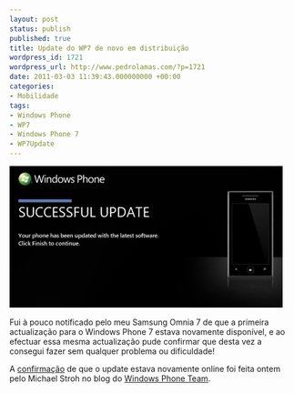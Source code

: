 ```yaml
---
layout: post
status: publish
published: true
title: Update do WP7 de novo em distribuição
wordpress_id: 1721
wordpress_url: http://www.pedrolamas.com/?p=1721
date: 2011-03-03 11:39:43.000000000 +00:00
categories:
- Mobilidade
tags:
- Windows Phone
- WP7
- Windows Phone 7
- WP7Update
---
```

[![](wp-content/uploads/2011/03/First-WP7-update-on-Samsung-Omnia-7-success-Thumb.jpg)](wp-content/uploads/2011/03/First-WP7-update-on-Samsung-Omnia-7-success.jpg "First WP7 update on Samsung Omnia 7 success")

Fui à pouco notificado pelo meu Samsung Omnia 7 de que a primeira actualização para o Windows Phone 7 estava novamente disponível, e ao efectuar essa mesma actualização pude confirmar que desta vez a consegui fazer sem qualquer problema ou dificuldade!

A [confirmação](http://windowsteamblog.com/windows_phone/b/windowsphone/archive/2011/02/23/more-answers-about-our-first-software-update.aspx) de que o update estava novamente online foi feita ontem pelo Michael Stroh no blog do [Windows Phone Team](http://windowsteamblog.com/windows_phone/b/windowsphone/).
